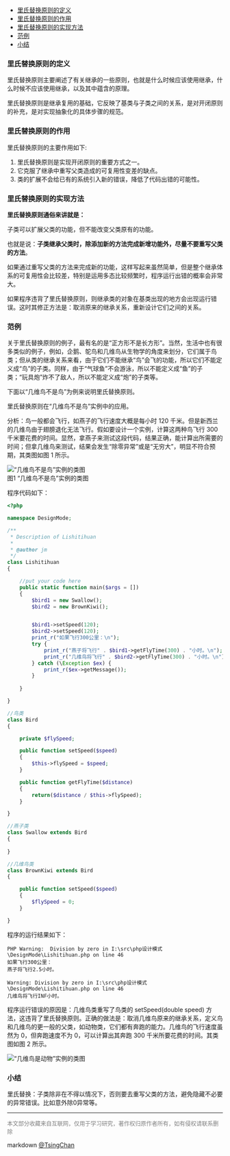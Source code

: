

<!-- TOC -->

- [里氏替换原则的定义](#里氏替换原则的定义)
- [里氏替换原则的作用](#里氏替换原则的作用)
- [里氏替换原则的实现方法](#里氏替换原则的实现方法)
- [范例](#范例)
- [小结](#小结)

<!-- /TOC -->

### 里氏替换原则的定义
   
里氏替换原则主要阐述了有关继承的一些原则，也就是什么时候应该使用继承，什么时候不应该使用继承，以及其中蕴含的原理。

里氏替换原则是继承复用的基础，它反映了基类与子类之间的关系，是对开闭原则的补充，是对实现抽象化的具体步骤的规范。 

### 里氏替换原则的作用


里氏替换原则的主要作用如下:

1. 里氏替换原则是实现开闭原则的重要方式之一。
2. 它克服了继承中重写父类造成的可复用性变差的缺点。
3. 类的扩展不会给已有的系统引入新的错误，降低了代码出错的可能性。

### 里氏替换原则的实现方法


**里氏替换原则通俗来讲就是：**

子类可以扩展父类的功能，但不能改变父类原有的功能。

也就是说：**子类继承父类时，除添加新的方法完成新增功能外，尽量不要重写父类的方法**。  
  
如果通过重写父类的方法来完成新的功能，这样写起来虽然简单，但是整个继承体系的可复用性会比较差，特别是运用多态比较频繁时，程序运行出错的概率会非常大。  
  
如果程序违背了里氏替换原则，则继承类的对象在基类出现的地方会出现运行错误。这时其修正方法是：取消原来的继承关系，重新设计它们之间的关系。  

### 范例

关于里氏替换原则的例子，最有名的是“正方形不是长方形”。当然，生活中也有很多类似的例子，例如，企鹅、鸵鸟和几维鸟从生物学的角度来划分，它们属于鸟类；但从类的继承关系来看，由于它们不能继承“鸟”会飞的功能，所以它们不能定义成“鸟”的子类。同样，由于“气球鱼”不会游泳，所以不能定义成“鱼”的子类；“玩具炮”炸不了敌人，所以不能定义成“炮”的子类等。  
  
下面以“几维鸟不是鸟”为例来说明里氏替换原则。  
  
里氏替换原则在“几维鸟不是鸟”实例中的应用。  
  
分析：鸟一般都会飞行，如燕子的飞行速度大概是每小时 120 千米。但是新西兰的几维鸟由于翅膀退化无法飞行。假如要设计一个实例，计算这两种鸟飞行 300 千米要花费的时间。显然，拿燕子来测试这段代码，结果正确，能计算出所需要的时间；但拿几维鸟来测试，结果会发生“除零异常”或是“无穷大”，明显不符合预期，其类图如图 1 所示。  
  
![“几维鸟不是鸟”实例的类图](http://c.biancheng.net/uploads/allimg/181113/3-1Q11311094H32.gif)  
图1 “几维鸟不是鸟”实例的类图

  
程序代码如下： 
```php
<?php

namespace DesignMode;

/**
 * Description of Lishitihuan
 *
 * @author jm
 */
class Lishitihuan
{

    //put your code here
    public static function main($args = [])
    {
        $bird1 = new Swallow();
        $bird2 = new BrownKiwi();


        $bird1->setSpeed(120);
        $bird2->setSpeed(120);
        print_r("如果飞行300公里：\n");
        try {
            print_r("燕子将飞行" . $bird1->getFlyTime(300) . "小时。\n");
            print_r("几维鸟将飞行" . $bird2->getFlyTime(300) . "小时。\n");
        } catch (\Exception $ex) {
            print_r($ex->getMessage());
        }
        
    }

}

//鸟类
class Bird
{

    private $flySpeed;

    public function setSpeed($speed)
    {
        $this->flySpeed = $speed;
    }

    public function getFlyTime($distance)
    {
        return($distance / $this->flySpeed);
    }

}

//燕子类
class Swallow extends Bird
{
    
}

//几维鸟类
class BrownKiwi extends Bird
{

    public function setSpeed($speed)
    {
        $flySpeed = 0;
    }

}

```
  
程序的运行结果如下： 
```
PHP Warning:  Division by zero in I:\src\php设计模式\DesignMode\Lishitihuan.php on line 46
如果飞行300公里：
燕子将飞行2.5小时。

Warning: Division by zero in I:\src\php设计模式\DesignMode\Lishitihuan.php on line 46
几维鸟将飞行INF小时。

```
  
程序运行错误的原因是：几维鸟类重写了鸟类的 setSpeed(double speed) 方法，这违背了里氏替换原则。正确的做法是：取消几维鸟原来的继承关系，定义鸟和几维鸟的更一般的父类，如动物类，它们都有奔跑的能力。几维鸟的飞行速度虽然为 0，但奔跑速度不为 0，可以计算出其奔跑 300 千米所要花费的时间。其类图如图 2 所示。  
  
![“几维鸟是动物”实例的类图](http://c.biancheng.net/uploads/allimg/181113/3-1Q11311101SN.gif)  


### 小结

里氏替换：子类除非在不得以情况下，否则要去重写父类的方法，避免隐藏不必要的异常错误。比如意外除0异常等。

----
<font size=2 color='grey'>本文部分收藏来自互联网，仅用于学习研究，著作权归原作者所有，如有侵权请联系删除</font>

markdown [@TsingChan](http://www.9ong.com/) 